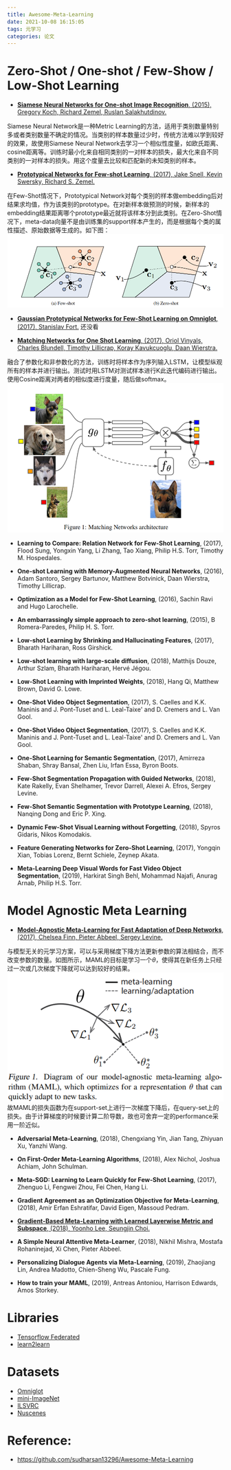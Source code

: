 ```yaml
---
title: Awesome-Meta-Learning
date: 2021-10-08 16:15:05
tags: 元学习
categories: 论文
---
```


# Zero-Shot / One-shot / Few-Show / Low-Shot Learning

- [**Siamese Neural Networks for One-shot Image Recognition**, (2015), Gregory Koch, Richard Zemel, Ruslan Salakhutdinov.](/asset/papers/Siamese_Neural_Networks_for_One-shot_Image_Recognition.pdf)

Siamese Neural Network是一种Metric Learning的方法，适用于类别数量特别多或者类别数量不确定的情况。当类别的样本数量过少时，传统方法难以学到较好的效果，故使用Siamese Neural Network去学习一个相似性度量，如欧氏距离、cosine距离等。训练时最小化来自相同类别的一对样本的损失，最大化来自不同类别的一对样本的损失。用这个度量去比较和匹配新的未知类别的样本。
<!--more-->
- [**Prototypical Networks for Few-shot Learning**, (2017), Jake Snell, Kevin Swersky, Richard S. Zemel.](/asset/papers/Prototypical_Networks_for_Few-shot_Learning.pdf)

在Few-Shot情况下，Prototypical Network对每个类别的样本做embedding后对结果求均值，作为该类别的prototype。在对新样本做预测的时候，新样本的embedding结果距离哪个prototype最近就将该样本分到此类别。在Zero-Shot情况下，meta-data向量不是由训练集的support样本产生的，而是根据每个类的属性描述、原始数据等生成的。如下图：
![Prototypical Network](/asset/papers/Prototypical.png)

- [**Gaussian Prototypical Networks for Few-Shot Learning on Omniglot**, (2017), Stanislav Fort.]()
还没看

- [**Matching Networks for One Shot Learning**, (2017), Oriol Vinyals, Charles Blundell, Timothy Lillicrap, Koray Kavukcuoglu, Daan Wierstra.](/asset/papers/Matching_Networks_for_One_Shot_Learning.pdf)

融合了参数化和非参数化的方法，训练时将样本作为序列输入LSTM，让模型纵观所有的样本并进行输出。测试时用LSTM对测试样本进行K此迭代编码进行输出。使用Cosine距离对两者的相似度进行度量，随后做softmax。
![Maching Network](/asset/papers/Matching.png)

- **Learning to Compare: Relation Network for Few-Shot Learning**, (2017), Flood Sung, Yongxin Yang, Li Zhang, Tao Xiang, Philip H.S. Torr, Timothy M. Hospedales. 

- **One-shot Learning with Memory-Augmented Neural Networks**, (2016), Adam Santoro, Sergey Bartunov, Matthew Botvinick, Daan Wierstra, Timothy Lillicrap. 


- **Optimization as a Model for Few-Shot Learning**, (2016), Sachin Ravi and Hugo Larochelle. 

- **An embarrassingly simple approach to zero-shot learning**, (2015), B Romera-Paredes, Philip H. S. Torr.


- **Low-shot Learning by Shrinking and Hallucinating Features**, (2017), Bharath Hariharan, Ross Girshick. 


- **Low-shot learning with large-scale diffusion**, (2018), Matthijs Douze, Arthur Szlam, Bharath Hariharan, Hervé Jégou.


- **Low-Shot Learning with Imprinted Weights**, (2018), Hang Qi, Matthew Brown, David G. Lowe.


- **One-Shot Video Object Segmentation**, (2017), S. Caelles and K.K. Maninis and J. Pont-Tuset and L. Leal-Taixe' and D. Cremers and L. Van Gool.

- **One-Shot Video Object Segmentation**, (2017), S. Caelles and K.K. Maninis and J. Pont-Tuset and L. Leal-Taixe' and D. Cremers and L. Van Gool.

- **One-Shot Learning for Semantic Segmentation**, (2017), Amirreza Shaban, Shray Bansal, Zhen Liu, Irfan Essa, Byron Boots.

- **Few-Shot Segmentation Propagation with Guided Networks**, (2018), Kate Rakelly, Evan Shelhamer, Trevor Darrell, Alexei A. Efros, Sergey Levine.

- **Few-Shot Semantic Segmentation with Prototype Learning**, (2018), Nanqing Dong and Eric P. Xing.

- **Dynamic Few-Shot Visual Learning without Forgetting**, (2018), Spyros Gidaris, Nikos Komodakis.

- **Feature Generating Networks for Zero-Shot Learning**, (2017), Yongqin Xian, Tobias Lorenz, Bernt Schiele, Zeynep Akata.

- **Meta-Learning Deep Visual Words for Fast Video Object Segmentation**, (2019), Harkirat Singh Behl, Mohammad Najafi, Anurag Arnab, Philip H.S. Torr.

# Model Agnostic Meta Learning

- [**Model-Agnostic Meta-Learning for Fast Adaptation of Deep Networks**, (2017), Chelsea Finn, Pieter Abbeel, Sergey Levine.](/asset/papers/Model-Agnostic_Meta-Learning_for_Fast_Adaptation_of_Deep_Networks.pdf)

与模型无关的元学习方案，可以与采用梯度下降方法更新参数的算法相结合，而不改变参数的数量。如图所示，MAML的目标是学习一个$\theta$，使得其在新任务上只经过一次或几次梯度下降就可以达到较好的结果。
![MAML](/asset/papers/MAML.png)
故MAML的损失函数为在support-set上进行一次梯度下降后，在query-set上的损失。由于计算梯度的时候要计算二阶导数，故也可舍弃一定的performance采用一阶近似。

- **Adversarial Meta-Learning**, (2018), Chengxiang Yin, Jian Tang, Zhiyuan Xu, Yanzhi Wang.

- **On First-Order Meta-Learning Algorithms**, (2018), Alex Nichol, Joshua Achiam, John Schulman.

- **Meta-SGD: Learning to Learn Quickly for Few-Shot Learning**, (2017), Zhenguo Li, Fengwei Zhou, Fei Chen, Hang Li.

- **Gradient Agreement as an Optimization Objective for Meta-Learning**, (2018), Amir Erfan Eshratifar, David Eigen, Massoud Pedram.

- [**Gradient-Based Meta-Learning with Learned Layerwise Metric and Subspace**, (2018), Yoonho Lee, Seungjin Choi.](/asset/papers/Gradient-Based_Meta-Learning_with_Learned_Layerwise_Metric_and_Subspace.pdf)

- **A Simple Neural Attentive Meta-Learner**, (2018), Nikhil Mishra, Mostafa Rohaninejad, Xi Chen, Pieter Abbeel.

- **Personalizing Dialogue Agents via Meta-Learning**, (2019), Zhaojiang Lin, Andrea Madotto, Chien-Sheng Wu, Pascale Fung.

- **How to train your MAML**, (2019), Antreas Antoniou, Harrison Edwards, Amos Storkey.

# Libraries

- [Tensorflow Federated](https://tensorflow.google.cn/federated)
- [learn2learn](https://github.com/learnables/learn2learn)

# Datasets

- [Omniglot](https://github.com/brendenlake/omniglot)
- [mini-ImageNet](https://github.com/yaoyao-liu/mini-imagenet-tools)
- [ILSVRC](http://image-net.org/challenges/LSVRC/)
- [Nuscenes](https://nuscenes.org/)

# Reference:
- https://github.com/sudharsan13296/Awesome-Meta-Learning 